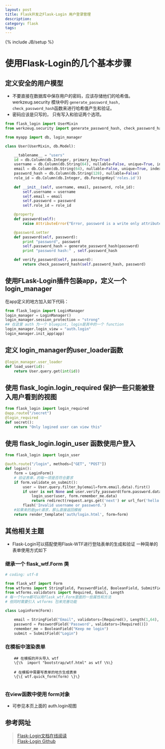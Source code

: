 ```yaml
---
layout: post
title: Flask开发之Flask-Login 用户登录管理
description: 
category: flask
tags: 
---
```

{% include JB/setup %}

# 使用Flask-Login的几个基本步骤

## 定义安全的用户模型
- 不要直接在数据库中保存用户的密码，应该存储他们的哈希值。werkzeug.security 模块中的 <code>generate_password_hash, check_password_hash</code>函数来进行哈希值产生和验证。
- 密码应该是只写的， 只有写入和验证两个选项。

```python
from flask_login import UserMixin
from werkzeug.security import generate_password_hash, check_password_hash

from myapp import db, login_manager

class User(UserMixin, db.Model):

    __tablename__ = "users"
    id = db.Column(db.Integer, primary_key=True)
    username = db.Column(db.String(64), nullable=False, unique=True, index=True)
    email = db.Column(db.String(64), nullable=False, unique=True, index=True)
    password_hash = db.Column(db.String(128), nullable=False)
    role_id = db.Column(db.Integer, db.ForeignKey('roles.id'))
    
    def __init__(self, username, email, password, role_id):
        self.username = username
        self.email = email
        self.password = password
        self.role_id = role_id

    @property
    def password(self):
        raise AttributeError("Error, password is a write only attribute")

    @password.setter
    def password(self, password):
        print "password", password
        self.password_hash = generate_password_hash(password)
        print "password hash:" , self.password_hash

    def verify_password(self, password):
        return check_password_hash(self.password_hash, password)
```

## 使用FLask-Login插件包装app，定义一个 login_manager

在app定义的地方加入如下代码：

```python
from flask_login import LoginManager
login_manager = LoginManager()
login_manager.session_protection = "strong"
## 在这里 auth 为一个 bluepint, login是其中的一个 function
login_manager.login_view = "auth.login"
login_manager.init_app(app)
```

## 定义 login_manager的user_loader函数

```python
@login_manager.user_loader
def load_user(id):
    return User.query.get(int(id))
```

## 使用 flask_login.login_required 保护一些只能被登入用户看到的视图

```python
from flask_login import login_required
@app.route("/secret")
@login_required
def secret():
    return "Only logined user can view this"
```

## 使用 flask_login.login_user 函数使用户登入

```python
from flask_login import login_user

@auth.route("/login", methods=["GET", "POST"])
def login():
    form = LoginForm()
    # 验证表单，的每一项是否符合要求
    if form.validate_on_submit():
        user = User.query.filter_by(email=form.email.data).first()
        if user is not None and user.verify_password(form.password.data):
            login_user(user, form.remember_me.data)
            return redirect(request.args.get('next') or url_for('hello'))
        flash('Invalid username or password.')
    #如果来的是get请求，那么直接返回模板
    return render_template('auth/login.html', form=form)
```

## 其他相关主题
- Flask-Login可以搭配使用Flask-WTF进行登陆表单的生成和验证
一种简单的表单使用方式如下

### 继承一个 flask_wtf.Form 类
```python
# coding: utf-8

from flask_wtf import Form
from wtforms import StringField, PasswordField, BooleanField, SubmitField
from wtforms.validators import Required, Email, Length
# 每一个form都可以用flask_wtf.Form里面的一些属性和方法
# 但同时需要引入 wtforms 包来完善功能

class LoginForm(Form):

    email = StringField("Email", validators=[Required(), Length(1,64), Email()])
    password = PasswordField('Password', validators=[Required()])
    remember_me = BooleanField("Keep me login")
    submit = SubmitField("Login")
```

### 在模板中渲染表单
```
    ## 在模板的开头导入 wtf
    \{\%  import "bootstrap/wtf.html" as wtf \%\}
    
    # 在模板中需要写表单的地方生成表单
    \{\{ wtf.quick_form(form) \}\}
    
```

### 在view函数中使用 form对象
- 可参见本页上面的 auth.login视图


## 参考网址
> [Flask-Login文档在线阅读](https://flask-login.readthedocs.io/en/latest/)  
> [Flask-Login Github](https://github.com/maxcountryman/flask-login/)  